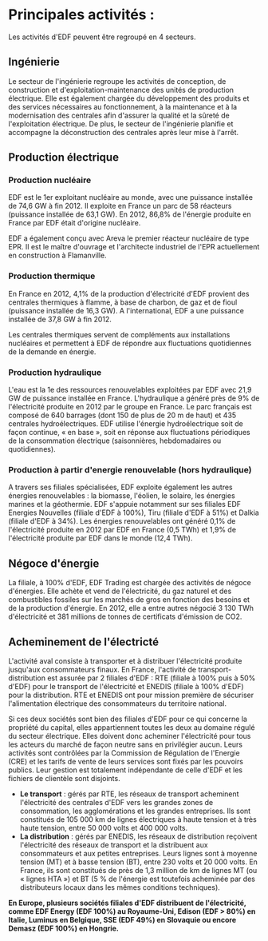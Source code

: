 # Principales activités : 
Les activités d'EDF peuvent être regroupé en 4 secteurs. 

## Ingénierie
Le secteur de l'ingénierie regroupe les activités de conception, de construction et d'exploitation-maintenance des unités de production électrique. Elle est également chargée du développement des produits et des services nécessaires au fonctionnement, à la maintenance et à la modernisation des centrales afin d'assurer la qualité et la sûreté de l'exploitation électrique. De plus, le secteur de l'ingénierie planifie et accompagne la déconstruction des centrales après leur mise à l'arrêt.

## Production électrique
### Production nucléaire 
EDF est le 1er exploitant nucléaire au monde, avec une puissance installée de 74,6 GW à fin 2012. Il exploite en France un parc de 58 réacteurs (puissance installée de 63,1 GW). En 2012, 86,8% de l'énergie produite en France par EDF était d'origine nucléaire.

EDF a également conçu avec Areva le premier réacteur nucléaire de type EPR. Il est le maître d'ouvrage et l'architecte industriel de l'EPR actuellement en construction à Flamanville.

### Production thermique
En France en 2012, 4,1% de la production d'électricité d'EDF provient des centrales thermiques à flamme, à base de charbon, de gaz et de fioul (puissance installée de 16,3 GW). A l'international, EDF a une puissance installée de 37,8 GW à fin 2012.

Les centrales thermiques servent de compléments aux installations nucléaires et permettent à EDF de répondre aux fluctuations quotidiennes de la demande en énergie.

### Production hydraulique 
L'eau est la 1e des ressources renouvelables exploitées par EDF avec 21,9 GW de puissance installée en France. L'hydraulique a généré près de 9% de l'électricité produite en 2012 par le groupe en France. Le parc français est composé de 640 barrages (dont 150 de plus de 20 m de haut) et 435 centrales hydroélectriques. EDF utilise l'énergie hydroélectrique soit de façon continue, « en base », soit en réponse aux fluctuations périodiques de la consommation électrique (saisonnières, hebdomadaires ou quotidiennes).

### Production à partir d'energie renouvelable (hors hydraulique) 
A travers ses filiales spécialisées, EDF exploite également les autres énergies renouvelables : la biomasse, l'éolien, le solaire, les énergies marines et la géothermie. EDF s'appuie notamment sur ses filiales EDF Energies Nouvelles (filiale d'EDF à 100%), Tiru (filiale d'EDF à 51%) et Dalkia (filiale d'EDF à 34%). Les énergies renouvelables ont généré 0,1% de l'électricité produite en 2012 par EDF en France (0,5 TWh) et 1,9% de l'électricité produite par EDF dans le monde (12,4 TWh).

## Négoce d'énergie
La filiale, à 100% d'EDF, EDF Trading est chargée des activités de négoce d'énergies. Elle achète et vend de l'électricité, du gaz naturel et des combustibles fossiles sur les marchés de gros en fonction des besoins et de la production d'énergie. En 2012, elle a entre autres négocié 3 130 TWh d'électricité et 381 millions de tonnes de certificats d'émission de CO2.

## Acheminement de l'électricté 
L'activité aval consiste à transporter et à distribuer l'électricité produite jusqu'aux consommateurs finaux. En France, l'activité de transport-distribution est assurée par 2 filiales d'EDF : RTE (filiale à 100% puis à 50% d'EDF) pour le transport de l'électricité et ENEDIS (filiale à 100% d'EDF) pour la distribution. RTE et ENEDIS ont pour mission première de sécuriser l'alimentation électrique des consommateurs du territoire national.

Si ces deux sociétés sont bien des filiales d'EDF pour ce qui concerne la propriété du capital, elles appartiennent toutes les deux au domaine régulé du secteur électrique. Elles doivent donc acheminer l'électricité pour tous les acteurs du marché de façon neutre sans en privilégier aucun. Leurs activités sont contrôlées par la Commission de Régulation de l'Energie (CRE) et les tarifs de vente de leurs services sont fixés par les pouvoirs publics. Leur gestion est totalement indépendante de celle d'EDF et les fichiers de clientèle sont disjoints.

- **Le transport** : gérés par RTE, les réseaux de transport acheminent l'électricité des centrales d'EDF vers les grandes zones de consommation, les agglomérations et les grandes entreprises. Ils sont constitués de 105 000 km de lignes électriques à haute tension et à très haute tension, entre 50 000 volts et 400 000 volts.
- **La distribution** : gérés par ENEDIS, les réseaux de distribution reçoivent l'électricité des réseaux de transport et la distribuent aux consommateurs et aux petites entreprises. Leurs lignes sont à moyenne tension (MT) et à basse tension (BT), entre 230 volts et 20 000 volts. En France, ils sont constitués de près de 1,3 million de km de lignes MT (ou « lignes HTA ») et BT (5 % de l'énergie est toutefois acheminée par des distributeurs locaux dans les mêmes conditions techniques).

**En Europe, plusieurs sociétés filiales d'EDF distribuent de l'électricité, comme EDF Energy (EDF 100%) au Royaume-Uni, Edison (EDF > 80%) en Italie, Luminus en Belgique, SSE (EDF 49%) en Slovaquie ou encore Demasz (EDF 100%) en Hongrie.**

